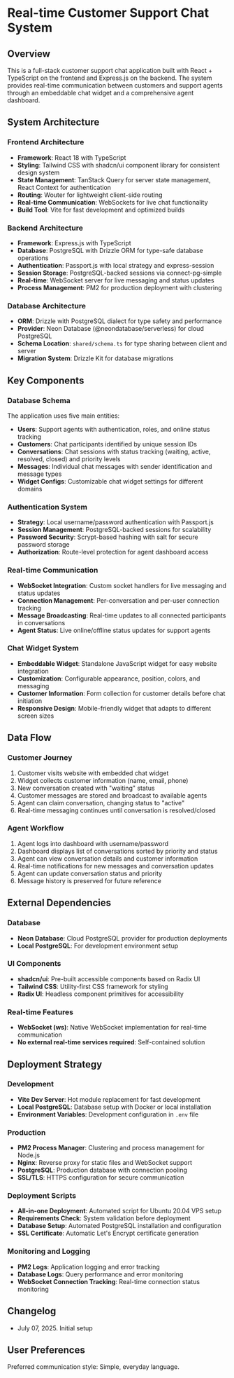 # Real-time Customer Support Chat System

## Overview

This is a full-stack customer support chat application built with React + TypeScript on the frontend and Express.js on the backend. The system provides real-time communication between customers and support agents through an embeddable chat widget and a comprehensive agent dashboard.

## System Architecture

### Frontend Architecture
- **Framework**: React 18 with TypeScript
- **Styling**: Tailwind CSS with shadcn/ui component library for consistent design system
- **State Management**: TanStack Query for server state management, React Context for authentication
- **Routing**: Wouter for lightweight client-side routing
- **Real-time Communication**: WebSockets for live chat functionality
- **Build Tool**: Vite for fast development and optimized builds

### Backend Architecture
- **Framework**: Express.js with TypeScript
- **Database**: PostgreSQL with Drizzle ORM for type-safe database operations
- **Authentication**: Passport.js with local strategy and express-session
- **Session Storage**: PostgreSQL-backed sessions via connect-pg-simple
- **Real-time**: WebSocket server for live messaging and status updates
- **Process Management**: PM2 for production deployment with clustering

### Database Architecture
- **ORM**: Drizzle with PostgreSQL dialect for type safety and performance
- **Provider**: Neon Database (@neondatabase/serverless) for cloud PostgreSQL
- **Schema Location**: `shared/schema.ts` for type sharing between client and server
- **Migration System**: Drizzle Kit for database migrations

## Key Components

### Database Schema
The application uses five main entities:
- **Users**: Support agents with authentication, roles, and online status tracking
- **Customers**: Chat participants identified by unique session IDs
- **Conversations**: Chat sessions with status tracking (waiting, active, resolved, closed) and priority levels
- **Messages**: Individual chat messages with sender identification and message types
- **Widget Configs**: Customizable chat widget settings for different domains

### Authentication System
- **Strategy**: Local username/password authentication with Passport.js
- **Session Management**: PostgreSQL-backed sessions for scalability
- **Password Security**: Scrypt-based hashing with salt for secure password storage
- **Authorization**: Route-level protection for agent dashboard access

### Real-time Communication
- **WebSocket Integration**: Custom socket handlers for live messaging and status updates
- **Connection Management**: Per-conversation and per-user connection tracking
- **Message Broadcasting**: Real-time updates to all connected participants in conversations
- **Agent Status**: Live online/offline status updates for support agents

### Chat Widget System
- **Embeddable Widget**: Standalone JavaScript widget for easy website integration
- **Customization**: Configurable appearance, position, colors, and messaging
- **Customer Information**: Form collection for customer details before chat initiation
- **Responsive Design**: Mobile-friendly widget that adapts to different screen sizes

## Data Flow

### Customer Journey
1. Customer visits website with embedded chat widget
2. Widget collects customer information (name, email, phone)
3. New conversation created with "waiting" status
4. Customer messages are stored and broadcast to available agents
5. Agent can claim conversation, changing status to "active"
6. Real-time messaging continues until conversation is resolved/closed

### Agent Workflow
1. Agent logs into dashboard with username/password
2. Dashboard displays list of conversations sorted by priority and status
3. Agent can view conversation details and customer information
4. Real-time notifications for new messages and conversation updates
5. Agent can update conversation status and priority
6. Message history is preserved for future reference

## External Dependencies

### Database
- **Neon Database**: Cloud PostgreSQL provider for production deployments
- **Local PostgreSQL**: For development environment setup

### UI Components
- **shadcn/ui**: Pre-built accessible components based on Radix UI
- **Tailwind CSS**: Utility-first CSS framework for styling
- **Radix UI**: Headless component primitives for accessibility

### Real-time Features
- **WebSocket (ws)**: Native WebSocket implementation for real-time communication
- **No external real-time services required**: Self-contained solution

## Deployment Strategy

### Development
- **Vite Dev Server**: Hot module replacement for fast development
- **Local PostgreSQL**: Database setup with Docker or local installation
- **Environment Variables**: Development configuration in `.env` file

### Production
- **PM2 Process Manager**: Clustering and process management for Node.js
- **Nginx**: Reverse proxy for static files and WebSocket support
- **PostgreSQL**: Production database with connection pooling
- **SSL/TLS**: HTTPS configuration for secure communication

### Deployment Scripts
- **All-in-one Deployment**: Automated script for Ubuntu 20.04 VPS setup
- **Requirements Check**: System validation before deployment
- **Database Setup**: Automated PostgreSQL installation and configuration
- **SSL Certificate**: Automatic Let's Encrypt certificate generation

### Monitoring and Logging
- **PM2 Logs**: Application logging and error tracking
- **Database Logs**: Query performance and error monitoring
- **WebSocket Connection Tracking**: Real-time connection status monitoring

## Changelog

- July 07, 2025. Initial setup

## User Preferences

Preferred communication style: Simple, everyday language.